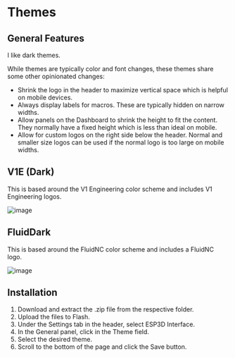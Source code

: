 # Themes

## General Features
I like dark themes.

While themes are typically color and font changes, these themes share some other opinionated changes:
- Shrink the logo in the header to maximize vertical space which is helpful on mobile devices.
- Always display labels for macros.  These are typically hidden on narrow widths.
- Allow panels on the Dashboard to shrink the height to fit the content.  They normally have a fixed height which is less than ideal on mobile.
- Allow for custom logos on the right side below the header.  Normal and smaller size logos can be used if the normal logo is too large on mobile widths.

## V1E (Dark)
This is based around the V1 Engineering color scheme and includes V1 Engineering logos.

![image](https://github.com/jeyeager65/ESP3D-WEBUI-Mods/assets/28162926/c3bf5c84-72c1-4e8a-b8c2-824e97b13cb4)

## FluidDark
This is based around the FluidNC color scheme and includes a FluidNC logo.

![image](https://github.com/jeyeager65/ESP3D-WEBUI-Mods/assets/28162926/df111eab-9627-4c45-90c7-3e3238e9980b)

## Installation
1. Download and extract the .zip file from the respective folder.
2. Upload the files to Flash.
3. Under the Settings tab in the header, select ESP3D Interface.
4. In the General panel, click in the Theme field.
5. Select the desired theme.
6. Scroll to the bottom of the page and click the Save button.

